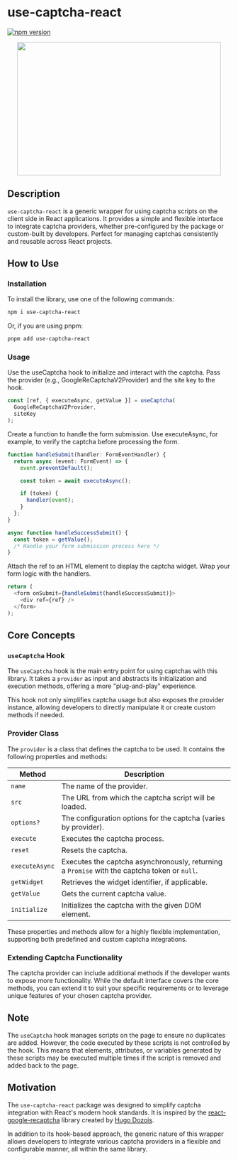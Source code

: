 # use-captcha-react

[![npm version](https://badge.fury.io/js/use-captcha-react.svg)](https://badge.fury.io/js/use-captcha-react)

<p align="center">
  <img width="460" height="300" src="https://utfs.io/f/kes5TjpOmvT37Hqz4LTFBjMAYTx2SXPDezZO36Ramg51riod">
</p>

## Description

`use-captcha-react` is a generic wrapper for using captcha scripts on the client side in React applications. It provides a simple and flexible interface to integrate captcha providers, whether pre-configured by the package or custom-built by developers. Perfect for managing captchas consistently and reusable across React projects.

## How to Use

### Installation

To install the library, use one of the following commands:

```bash
npm i use-captcha-react
```

Or, if you are using pnpm:


```bash
pnpm add use-captcha-react
```

### Usage

Use the useCaptcha hook to initialize and interact with the captcha. Pass the provider (e.g., GoogleReCaptchaV2Provider) and the site key to the hook.

```typescript
const [ref, { executeAsync, getValue }] = useCaptcha(
  GoogleReCaptchaV2Provider,
  siteKey
);
```

Create a function to handle the form submission. Use executeAsync, for example, to verify the captcha before processing the form.

```typescript
function handleSubmit(handler: FormEventHandler) {
  return async (event: FormEvent) => {
    event.preventDefault();

    const token = await executeAsync();

    if (token) {
      handler(event);
    }
  };
}

async function handleSuccessSubmit() {
  const token = getValue();
  /* Handle your form submission process here */
}
```

Attach the ref to an HTML element to display the captcha widget. Wrap your form logic with the handlers.

```typescript
return (
  <form onSubmit={handleSubmit(handleSuccessSubmit)}>
    <div ref={ref} />
  </form>
);
```

## Core Concepts

### `useCaptcha` Hook

The `useCaptcha` hook is the main entry point for using captchas with this library. It takes a `provider` as input and abstracts its initialization and execution methods, offering a more "plug-and-play" experience. 

This hook not only simplifies captcha usage but also exposes the provider instance, allowing developers to directly manipulate it or create custom methods if needed.

### Provider Class

The `provider` is a class that defines the captcha to be used. It contains the following properties and methods:

| Method         | Description                                                      |
|----------------|------------------------------------------------------------------|
| `name`         | The name of the provider.                                        |
| `src`          | The URL from which the captcha script will be loaded.            |
| `options?`     | The configuration options for the captcha (varies by provider). |
| `execute`      | Executes the captcha process.                                    |
| `reset`        | Resets the captcha.                                              |
| `executeAsync` | Executes the captcha asynchronously, returning a `Promise` with the captcha token or `null`. |
| `getWidget`    | Retrieves the widget identifier, if applicable.                  |
| `getValue`     | Gets the current captcha value.                                  |
| `initialize`   | Initializes the captcha with the given DOM element.             |

These properties and methods allow for a highly flexible implementation, supporting both predefined and custom captcha integrations.

### Extending Captcha Functionality

The captcha provider can include additional methods if the developer wants to expose more functionality. While the default interface covers the core methods, you can extend it to suit your specific requirements or to leverage unique features of your chosen captcha provider.


## Note

The `useCaptcha` hook manages scripts on the page to ensure no duplicates are added. However, the code executed by these scripts is not controlled by the hook. This means that elements, attributes, or variables generated by these scripts may be executed multiple times if the script is removed and added back to the page.

## Motivation

The `use-captcha-react` package was designed to simplify captcha integration with React's modern hook standards. It is inspired by the [react-google-recaptcha](https://www.npmjs.com/package/react-google-recaptcha) library created by [Hugo Dozois](https://github.com/dozoisch). 

In addition to its hook-based approach, the generic nature of this wrapper allows developers to integrate various captcha providers in a flexible and configurable manner, all within the same library.

